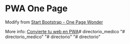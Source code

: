# PWA One Page

Modify from [Start Bootstrap - One Page Wonder](https://startbootstrap.com/template-overviews/one-page-wonder/)

More info: [Convierte tu web en PWA](https://www.danielprimo.io/podcast/27)#   d i r e c t o r i o _ m e d i c o  
 "# directorio_medico" 
"# directorio" 
"# directorio" 
